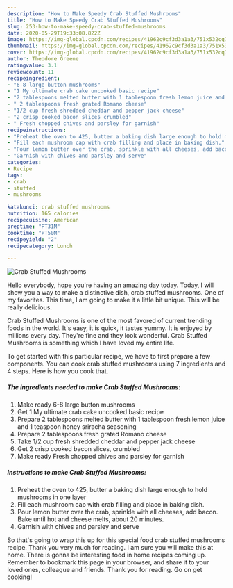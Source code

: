 ```yaml
---
description: "How to Make Speedy Crab Stuffed Mushrooms"
title: "How to Make Speedy Crab Stuffed Mushrooms"
slug: 253-how-to-make-speedy-crab-stuffed-mushrooms
date: 2020-05-29T19:33:08.822Z
image: https://img-global.cpcdn.com/recipes/41962c9cf3d3a1a3/751x532cq70/crab-stuffed-mushrooms-recipe-main-photo.jpg
thumbnail: https://img-global.cpcdn.com/recipes/41962c9cf3d3a1a3/751x532cq70/crab-stuffed-mushrooms-recipe-main-photo.jpg
cover: https://img-global.cpcdn.com/recipes/41962c9cf3d3a1a3/751x532cq70/crab-stuffed-mushrooms-recipe-main-photo.jpg
author: Theodore Greene
ratingvalue: 3.1
reviewcount: 11
recipeingredient:
- "6-8 large button mushrooms"
- "1 My ultimate crab cake uncooked basic recipe"
- "2 tablespoons melted butter with 1 tablespoon fresh lemon juice and 1 teaspoon honey sriracha seasoning"
- " 2 tablespoons fresh grated Romano cheese"
- "1/2 cup fresh shredded cheddar and pepper jack cheese"
- "2 crisp cooked bacon slices crumbled"
- " Fresh chopped chives and parsley for garnish"
recipeinstructions:
- "Preheat the oven to 425, butter a baking dish large enough to hold mushrooms in one layer"
- "Fill each mushroom cap with crab filling and place in baking dish."
- "Pour lemon butter over the crab, sprinkle with all cheeses, add bacon. Bake until hot and cheese melts, about 20 minutes."
- "Garnish with chives and parsley and serve"
categories:
- Recipe
tags:
- crab
- stuffed
- mushrooms

katakunci: crab stuffed mushrooms 
nutrition: 165 calories
recipecuisine: American
preptime: "PT31M"
cooktime: "PT50M"
recipeyield: "2"
recipecategory: Lunch

---
```



![Crab Stuffed Mushrooms](https://img-global.cpcdn.com/recipes/41962c9cf3d3a1a3/751x532cq70/crab-stuffed-mushrooms-recipe-main-photo.jpg)

Hello everybody, hope you're having an amazing day today. Today, I will show you a way to make a distinctive dish, crab stuffed mushrooms. One of my favorites. This time, I am going to make it a little bit unique. This will be really delicious.



Crab Stuffed Mushrooms is one of the most favored of current trending foods in the world. It's easy, it is quick, it tastes yummy. It is enjoyed by millions every day. They're fine and they look wonderful. Crab Stuffed Mushrooms is something which I have loved my entire life.


To get started with this particular recipe, we have to first prepare a few components. You can cook crab stuffed mushrooms using 7 ingredients and 4 steps. Here is how you cook that.

<!--inarticleads1-->

##### The ingredients needed to make Crab Stuffed Mushrooms:

1. Make ready 6-8 large button mushrooms
1. Get 1 My ultimate crab cake uncooked basic recipe
1. Prepare 2 tablespoons melted butter with 1 tablespoon fresh lemon juice and 1 teaspoon honey sriracha seasoning
1. Prepare  2 tablespoons fresh grated Romano cheese
1. Take 1/2 cup fresh shredded cheddar and pepper jack cheese
1. Get 2 crisp cooked bacon slices, crumbled
1. Make ready  Fresh chopped chives and parsley for garnish




<!--inarticleads2-->

##### Instructions to make Crab Stuffed Mushrooms:

1. Preheat the oven to 425, butter a baking dish large enough to hold mushrooms in one layer
1. Fill each mushroom cap with crab filling and place in baking dish.
1. Pour lemon butter over the crab, sprinkle with all cheeses, add bacon. Bake until hot and cheese melts, about 20 minutes.
1. Garnish with chives and parsley and serve




So that's going to wrap this up for this special food crab stuffed mushrooms recipe. Thank you very much for reading. I am sure you will make this at home. There is gonna be interesting food in home recipes coming up. Remember to bookmark this page in your browser, and share it to your loved ones, colleague and friends. Thank you for reading. Go on get cooking!
